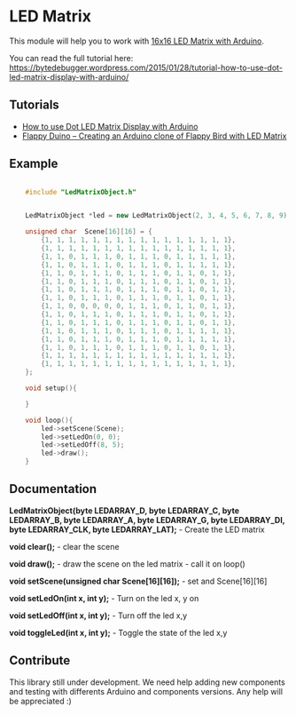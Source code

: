 LED Matrix
==========


This module will help you to work with [16x16 LED Matrix with Arduino](http://www.elabpeers.com/led-matrix-display.html).

You can read the full tutorial here: https://bytedebugger.wordpress.com/2015/01/28/tutorial-how-to-use-dot-led-matrix-display-with-arduino/


Tutorials
---------

* [How to use Dot LED Matrix Display with Arduino](https://bytedebugger.wordpress.com/2015/01/28/tutorial-how-to-use-dot-led-matrix-display-with-arduino/)
* [Flappy Duino – Creating an Arduino clone of Flappy Bird with LED Matrix](https://bytedebugger.wordpress.com/2015/01/29/flappy-duino-creating-an-arduino-clone-of-flappy-bird-with-led-matrix/)


Example
-------

```c++

	#include "LedMatrixObject.h"


	LedMatrixObject *led = new LedMatrixObject(2, 3, 4, 5, 6, 7, 8, 9);

	unsigned char  Scene[16][16] = {
	    {1, 1, 1, 1, 1, 1, 1, 1, 1, 1, 1, 1, 1, 1, 1, 1},
	    {1, 1, 1, 1, 1, 1, 1, 1, 1, 1, 1, 1, 1, 1, 1, 1},
	    {1, 1, 0, 1, 1, 1, 0, 1, 1, 1, 0, 1, 1, 1, 1, 1},
	    {1, 1, 0, 1, 1, 1, 0, 1, 1, 1, 0, 1, 1, 1, 1, 1},
	    {1, 1, 0, 1, 1, 1, 0, 1, 1, 1, 0, 1, 1, 0, 1, 1},
	    {1, 1, 0, 1, 1, 1, 0, 1, 1, 1, 0, 1, 1, 0, 1, 1},
	    {1, 1, 0, 1, 1, 1, 0, 1, 1, 1, 0, 1, 1, 0, 1, 1},
	    {1, 1, 0, 1, 1, 1, 0, 1, 1, 1, 0, 1, 1, 0, 1, 1},
	    {1, 1, 0, 0, 0, 0, 0, 1, 1, 1, 0, 1, 1, 0, 1, 1},
	    {1, 1, 0, 1, 1, 1, 0, 1, 1, 1, 0, 1, 1, 0, 1, 1},
	    {1, 1, 0, 1, 1, 1, 0, 1, 1, 1, 0, 1, 1, 0, 1, 1},
	    {1, 1, 0, 1, 1, 1, 0, 1, 1, 1, 0, 1, 1, 1, 1, 1},
	    {1, 1, 0, 1, 1, 1, 0, 1, 1, 1, 0, 1, 1, 1, 1, 1},
	    {1, 1, 0, 1, 1, 1, 0, 1, 1, 1, 0, 1, 1, 0, 1, 1},
	    {1, 1, 1, 1, 1, 1, 1, 1, 1, 1, 1, 1, 1, 1, 1, 1},
	    {1, 1, 1, 1, 1, 1, 1, 1, 1, 1, 1, 1, 1, 1, 1, 1},
	};

	void setup(){

	}

	void loop(){
		led->setScene(Scene);
		led->setLedOn(0, 0);
		led->setLedOff(8, 5);
		led->draw();
	}
```


Documentation
-------------

**LedMatrixObject(byte LEDARRAY_D, byte LEDARRAY_C, byte LEDARRAY_B, byte LEDARRAY_A, byte LEDARRAY_G, byte LEDARRAY_DI, byte LEDARRAY_CLK, byte LEDARRAY_LAT);** - Create the LED matrix

**void clear();** - clear the scene

**void draw();** - draw the scene on the led matrix - call it on loop()

**void setScene(unsigned char  Scene[16][16]);** - set and Scene[16][16]

**void setLedOn(int x, int y);** - Turn on the led x, y on

**void setLedOff(int x, int y);** -  Turn off the led x,y

**void toggleLed(int x, int y);** -  Toggle the state of the led x,y


Contribute
----------

This library still under development. We need help adding new components and testing with differents Arduino and components versions. 
Any help will be appreciated :)
